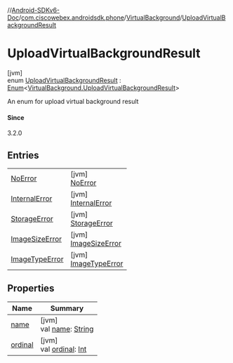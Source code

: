//[Android-SDKv6-Doc](../../../../index.md)/[com.ciscowebex.androidsdk.phone](../../index.md)/[VirtualBackground](../index.md)/[UploadVirtualBackgroundResult](index.md)

# UploadVirtualBackgroundResult

[jvm]\
enum [UploadVirtualBackgroundResult](index.md) : [Enum](https://kotlinlang.org/api/latest/jvm/stdlib/kotlin/-enum/index.html)&lt;[VirtualBackground.UploadVirtualBackgroundResult](index.md)&gt; 

An enum for upload virtual background result

#### Since

3.2.0

## Entries

| | |
|---|---|
| [NoError](-no-error/index.md) | [jvm]<br>[NoError](-no-error/index.md) |
| [InternalError](-internal-error/index.md) | [jvm]<br>[InternalError](-internal-error/index.md) |
| [StorageError](-storage-error/index.md) | [jvm]<br>[StorageError](-storage-error/index.md) |
| [ImageSizeError](-image-size-error/index.md) | [jvm]<br>[ImageSizeError](-image-size-error/index.md) |
| [ImageTypeError](-image-type-error/index.md) | [jvm]<br>[ImageTypeError](-image-type-error/index.md) |

## Properties

| Name | Summary |
|---|---|
| [name](../../../com.ciscowebex.androidsdk.team/-list-team-membership-result/-bad-request/index.md#-372974862%2FProperties%2F-411797461) | [jvm]<br>val [name](../../../com.ciscowebex.androidsdk.team/-list-team-membership-result/-bad-request/index.md#-372974862%2FProperties%2F-411797461): [String](https://kotlinlang.org/api/latest/jvm/stdlib/kotlin/-string/index.html) |
| [ordinal](../../../com.ciscowebex.androidsdk.team/-list-team-membership-result/-bad-request/index.md#-739389684%2FProperties%2F-411797461) | [jvm]<br>val [ordinal](../../../com.ciscowebex.androidsdk.team/-list-team-membership-result/-bad-request/index.md#-739389684%2FProperties%2F-411797461): [Int](https://kotlinlang.org/api/latest/jvm/stdlib/kotlin/-int/index.html) |
